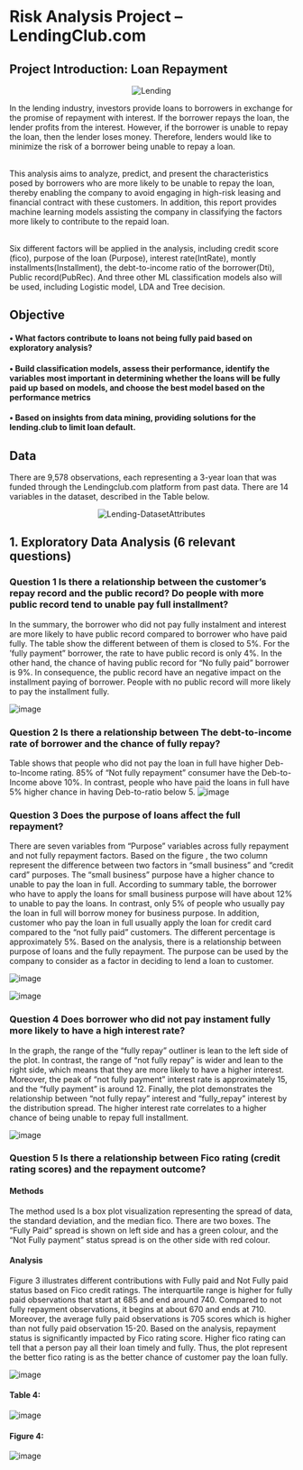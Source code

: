 # Risk Analysis Project – LendingClub.com

## Project Introduction: Loan Repayment
<p align="center">
  <img src="https://github.com/VinhhDo/Risk-Analysis-Project/assets/98499217/d541d9fc-95b2-4a28-a7cf-14eb8f7fc778" alt="Lending">
</p>

In the lending industry, investors provide loans to borrowers in exchange for the promise of repayment with interest. If the borrower repays the loan, the lender profits from the interest. However, if the borrower is unable to repay the loan, then the lender loses money. Therefore, lenders would like to minimize the risk of a borrower being unable to repay a loan.
 
 <br /> This analysis aims to analyze, predict, and present the characteristics posed by borrowers who are more likely to be unable to repay the loan, thereby enabling the company to avoid engaging in high-risk leasing and financial contract with these customers. In addition, this report provides machine learning models assisting the company in classifying the factors more likely to contribute to the repaid loan. 

 <br /> Six different factors will be applied in the analysis, including credit score (fico), purpose of the loan (Purpose), interest rate(IntRate), montly installments(Installment), the debt-to-income ratio of the borrower(Dti), Public record(PubRec). And three other ML classification models also will be used, including Logistic model, LDA and Tree decision. 

## Objective 
#### • What factors contribute to loans not being fully paid based on exploratory analysis? 
#### • Build classification models, assess their performance, identify the variables most important in determining whether the loans will be fully paid up based on models, and choose the best model based on the performance metrics
#### • Based on insights from data mining, providing solutions for the lending.club to limit loan default.


## Data
There are 9,578 observations, each representing a 3-year loan that was funded through the Lendingclub.com platform from past data. There are 14 variables in the dataset, described in the Table below.

<p align="center">
  <img src="https://github.com/VinhhDo/Risk-Analysis-Project/assets/98499217/28cd6fb3-2c87-44cd-a377-936b9ab192d2" alt="Lending-DatasetAttributes">
</p>

## 1. Exploratory Data Analysis (6 relevant questions)

### Question 1 Is there a relationship between the customer’s repay record and the public record? Do people with more public record tend to unable pay full installment?

In the summary, the borrower who did not pay fully instalment and interest are more likely to have public record compared to borrower who have paid fully. The table show the different between of them is closed to 5%. For the ’fully payment” borrower, the rate to have public record is only 4%. In the other hand, the chance of having public record for “No fully paid” borrower is 9%. In consequence, the public record have an negative impact on the installment paying of borrower. People with no public record will more likely to pay the installment fully.

![image](https://github.com/VinhhDo/Risk-Analysis-Project/assets/98499217/4a568412-6ab1-4c7e-a49d-c68bb165edad)

### Question 2 Is there a relationship between The debt-to-income rate of borrower and the chance of fully repay?

Table shows that people who did not pay the loan in full have higher Deb-to-Income rating. 85% of “Not fully repayment” consumer have the Deb-to-Income above 10%. In contrast, people who have paid the loans in full have 5% higher chance in having Deb-to-ratio below 5.
![image](https://github.com/VinhhDo/Risk-Analysis-Project/assets/98499217/f7c98dea-5ee0-4e1d-a7d1-9c4359ea4605)


### Question 3 Does the purpose of loans affect the full repayment?

There are seven variables from “Purpose” variables across fully repayment and not fully repayment factors. Based on the figure , the two column represent the difference between two factors in “small business” and “credit card” purposes. The “small business” purpose have a higher chance to unable to pay the loan in full. According to summary table, the borrower who have to apply the loans for small business purpose will have about 12% to unable to pay the loans. In contrast, only 5% of people who usually pay the loan in full will borrow money for business purpose. In addition, customer who pay the loan in full usually apply the loan for credit card compared to the “not fully paid” customers. The different percentage is approximately 5%. Based on the analysis, there is a relationship between purpose of loans and the fully repayment. The purpose can be used by the company to consider as a factor in deciding to lend a loan to customer.

![image](https://github.com/VinhhDo/Risk-Analysis-Project/assets/98499217/dff20c71-619a-4974-93da-e22f3f1f8b62)

![image](https://github.com/VinhhDo/Risk-Analysis-Project/assets/98499217/1a1f354b-848d-4304-8b1c-013a52a3e613)

### Question 4 Does borrower who did not pay instament fully more likely to have a high interest rate?

In the graph, the range of the “fully repay” outliner is lean to the left side of the plot. In contrast, the range of “not fully repay” is wider and lean to the right side, which means that they are more likely to have a higher interest. Moreover, the peak of “not fully payment” interest rate is approximately 15, and the “fully payment” is around 12. Finally, the plot demonstrates the relationship between “not fully repay” interest and “fully_repay” interest by the distribution spread. The higher interest rate correlates to a higher chance of being unable to repay full installment.

![image](https://github.com/VinhhDo/Risk-Analysis-Project/assets/98499217/73d05b41-7593-4c3f-af9d-eb4cfe133107)





### Question 5 Is there a relationship between Fico rating (credit rating scores) and the repayment outcome?

#### Methods

The method used Is a box plot visualization representing the spread of data, the standard deviation, and the median fico. There are two boxes. The “Fully Paid” spread is shown on left side and has a green colour, and the “Not Fully payment” status spread is on the other side with red colour.

#### Analysis

Figure 3 illustrates different contributions with Fully paid and Not Fully paid status based on Fico credit ratings. The interquartile range is higher for fully paid observations that start at 685 and end around 740. Compared to not fully repayment observations, it begins at about 670 and ends at 710. Moreover, the average fully paid observations is 705 scores which is higher than not fully paid observation 15-20. Based on the analysis, repayment status is significantly impacted by Fico rating score. Higher fico rating can tell that a person pay all their loan timely and fully. Thus, the plot represent the better fico rating is as the better chance of customer pay the loan fully.

![image](https://github.com/VinhhDo/Risk-Analysis-Project/assets/98499217/71ef4229-bc8b-416f-b0d3-e1a05b6680b9)

#### Table 4: 
![image](https://github.com/VinhhDo/Risk-Analysis-Project/assets/98499217/0de794b2-ca56-4012-b209-cabb03f5647d)
#### Figure 4:
![image](https://github.com/VinhhDo/Risk-Analysis-Project/assets/98499217/1b03d3ad-0745-4c1a-9540-adfd2311e8f5)
